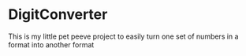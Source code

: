 # DigitConverter
This is my little pet peeve project to easily turn one set of numbers in a format into another format
